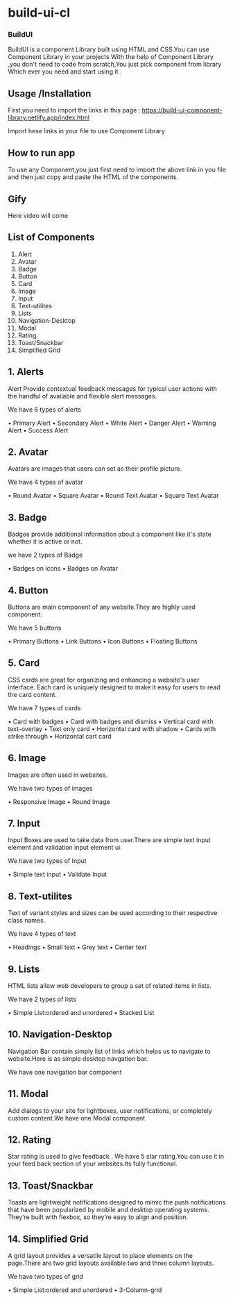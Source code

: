 # build-ui-cl

### BuildUI

BuildUI is a component Library built using HTML and CSS.You can use Component Library in your projects With the help of Component Library ,you don't need to code from scratch,You just pick component from library Which ever you need and start using it .

## Usage /Installation ##

First,you need to import the links in this page :
https://build-ui-component-library.netlify.app/index.html

Import hese links in your file to use Component Library

## How to run app ##

To use any Component,you just first need to import the above link in you file and then just copy and paste the HTML of the components.

## Gify ##



Here video will come

## List of Components ##

1. Alert
2. Avatar
3. Badge
4. Button
5. Card
6. Image
7. Input
8. Text-utilites
9. Lists
10. Navigation-Desktop
11. Modal
12. Rating
13. Toast/Snackbar
14. Simplified Grid


## 1. Alerts ##

Alert Provide contextual feedback messages for typical user actions with the handful of available and flexible alert messages.

We have 6 types of alerts

• Primary Alert
• Secondary Alert
• White Alert
• Danger Alert
• Warning Alert
• Success Alert

## 2. Avatar ##

Avatars are images that users can set as their profile picture.

We have 4 types of avatar

• Round Avatar
• Square Avatar
• Round Text Avatar
• Square Text Avatar


## 3. Badge ##

Badges provide additional information about a component like it's state whether it is active or not.

we have 2 types of Badge

• Badges on icons
• Badges on Avatar

## 4. Button ##

Buttons are main component of any website.They are highly used component.

We have 5 buttons

• Primary Buttons
• Link Buttons
• Icon Buttons
• Floating Buttons

## 5. Card ##

CSS cards are great for organizing and enhancing a website's user interface. Each card is uniquely designed to make it easy for users to read the card content.

We have 7 types of cards

• Card with badges
• Card with badges and dismiss
• Vertical card with text-overlay
• Text only card
• Horizontal card with shadow
• Cards with strike through
• Horizontal cart card

 ## 6. Image ##

Images are often used in websites.

We have two types of images

• Responsive Image
• Round Image

## 7. Input ##

Input Boxes are used to take data from user.There are simple text input element and validation input element ui.

We have two types of Input

• Simple text input
•  Validate Input

## 8. Text-utilites ##

Text of variant styles and sizes can be used according to their respective class names.

We have 4 types of text

•  Headings
•  Small text
• Grey text
•  Center text

## 9. Lists ##

HTML lists allow web developers to group a set of related items in lists.

We have 2 types of lists

• Simple List:ordered and unordered
• Stacked List

## 10. Navigation-Desktop ##

Navigation Bar contain simply list of links which helps us to navigate to website.Here is as simple desktop navgation bar.

We have one navigation bar component

## 11. Modal ##

Add dialogs to your site for lightboxes, user notifications, or completely custom content.We have one Modal component

## 12. Rating ##

Star rating is used to give feedback .
We have 5 star rating.You can use it in your feed back section of your websites.Its fully functional.


## 13. Toast/Snackbar ##

Toasts are lightweight notifications designed to mimic the push notifications that have been popularized by mobile and desktop operating systems. They’re built with flexbox, so they’re easy to align and position.

## 14. Simplified Grid ##

A grid layout provides a versatile layout to place elements on the page.There are two grid layouts available two and three column layouts.

We have two types of grid

• Simple List:ordered and unordered
• 3-Column-grid





